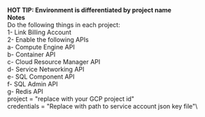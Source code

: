 **HOT TIP: Environment is differentiated by project name**\
**Notes**\
Do the following things in each project:\
1- Link Billing Account\
2- Enable the following APIs\
a- Compute Engine API\
b- Container API\
c- Cloud Resource Manager API\
d- Service Networking API\
e- SQL Component API\
f- SQL Admin API\
g- Redis API\
project      = "replace with your GCP project id"\
credentials  = "Replace with path to service account json key file"\